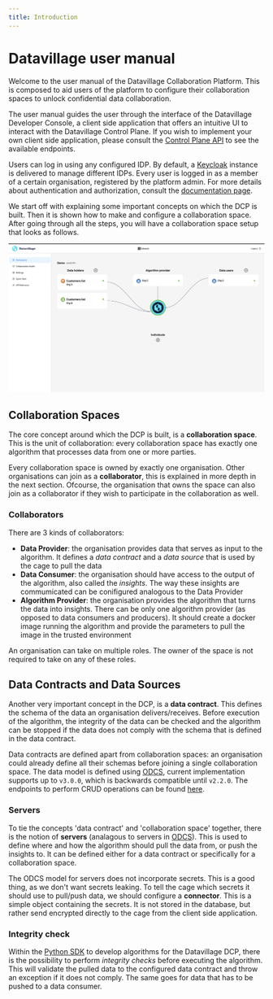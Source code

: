 ```yaml
---
title: Introduction
---
```


# Datavillage user manual

Welcome to the user manual of the Datavillage Collaboration Platform. This is composed to aid users of the platform to configure their collaboration spaces to unlock confidential data collaboration.

The user manual guides the user through the interface of the Datavillage Developer Console, a client side application that offers an intuitive UI to interact with the Datavillage Control Plane. If you wish to implement your own client side application, please consult the [Control Plane API](/docs/api/control-plane) to see the available endpoints.

Users can log in using any configured IDP. By default, a [Keycloak](https://www.keycloak.org/) instance is delivered to manage different IDPs. Every user is logged in as a member of a certain organisation, registered by the platform admin. For more details about authentication and authorization, consult the [documentation page](/docs/user-manual/auth).

We start off with explaining some important concepts on which the DCP is built. Then it is shown how to make and configure a collaboration space. After going through all the steps, you will have a collaboration space setup that looks as follows.

![screenshot of final state of collaboration space in Datavillage Developer Console](img/screenshot-finished-space.png)

## Collaboration Spaces

The core concept around which the DCP is built, is a **collaboration space**. This is the unit of collaboration: every collaboration space has exactly one algorithm that processes data from one or more parties.

Every collaboration space is owned by exactly one organisation. Other organisations can join as a **collaborator**, this is explained in more depth in the next section. Ofcourse, the organisation that owns the space can also join as a collaborator if they wish to participate in the collaboration as well.

### Collaborators

There are 3 kinds of collaborators:

- **Data Provider**: the organisation provides data that serves as input to the algorithm. It defines a _data contract_ and a _data source_ that is used by the cage to pull the data
- **Data Consumer**: the organisation should have access to the output of the algorithm, also called the _insights_. The way these insights are commumicated can be conifigured analogous to the Data Provider
- **Algorithm Provider**: the organisation provides the algorithm that turns the data into insights. There can be only one algorithm provider (as opposed to data consumers and producers). It should create a docker image running the algorithm and provide the parameters to pull the image in the trusted environment

An organisation can take on multiple roles. The owner of the space is not required to take on any of these roles.

## Data Contracts and Data Sources

Another very important concept in the DCP, is a **data contract**. This defines the schema of the data an organisation delivers/receives. Before execution of the algorithm, the integrity of the data can be checked and the algorithm can be stopped if the data does not comply with the schema that is defined in the data contract.

Data contracts are defined apart from collaboration spaces: an organisation could already define all their schemas before joining a single collaboration space.
The data model is defined using [ODCS](https://bitol-io.github.io/open-data-contract-standard/v3.0.0/), current implementation supports up to `v3.0.0`, which is backwards compatible until `v2.2.0`. The endpoints to perform CRUD operations can be found [here](/dv-documentation/docs/api/control-plane/data-contracts).

### Servers

To tie the concepts 'data contract' and 'collaboration space' together, there is the notion of **servers** (analagous to servers in [ODCS](https://bitol-io.github.io/open-data-contract-standard/v3.0.0/#infrastructure-and-servers)).
This is used to define where and how the algorithm should pull the data from, or push the insights to. It can be defined either for a data contract or specifically for a collaboration space.

The ODCS model for servers does not incorporate secrets. This is a good thing, as we don't want secrets leaking. To tell the cage which secrets it should use to pull/push data, we should configure a **connector**. This is a simple object containing the secrets. It is not stored in the database, but rather send encrypted directly to the cage from the client side application.

### Integrity check

Within the [Python SDK](https://pypi.org/project/dv-utils/) to develop algorithms for the Datavillage DCP, there is the possibility to perform _integrity checks_ before executing the algorithm. This will validate the pulled data to the configured data contract and throw an exception if it does not comply. The same goes for data that has to be pushed to a data consumer.
